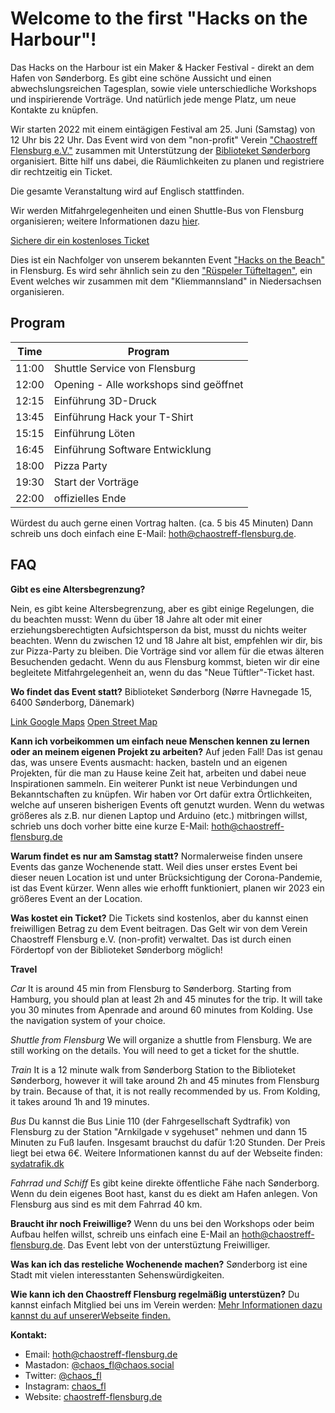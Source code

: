 # Welcome to the first "Hacks on the Harbour"!

Das Hacks on the Harbour ist ein Maker & Hacker Festival - direkt an dem Hafen von Sønderborg. Es gibt eine schöne Aussicht und einen abwechslungsreichen Tagesplan, sowie viele unterschiedliche Workshops und inspirierende Vorträge. Und natürlich jede menge Platz, um neue Kontakte zu knüpfen.

Wir starten 2022 mit einem eintägigen Festival am 25. Juni (Samstag) von 12 Uhr bis 22 Uhr. Das Event wird von dem "non-profit" Verein ["Chaostreff Flensburg e.V."](https://chaostreff-flensburg.de/) zusammen mit Unterstützung der [Biblioteket Sønderborg](https://biblioteket.sonderborg.dk/) organisiert.
Bitte hilf uns dabei, die Räumlichkeiten zu planen und registriere dir rechtzeitig ein Ticket.

Die gesamte Veranstaltung wird auf Englisch stattfinden.

Wir werden Mitfahrgelegenheiten und einen Shuttle-Bus von Flensburg organisieren; weitere Informationen dazu [hier](#faq).

[Sichere dir ein kostenloses Ticket](https://tickets.chaostreff-flensburg.de/ctfl/hoth2022/)

Dies ist ein Nachfolger von unserem bekannten Event ["Hacks on the Beach"](https://chaostreff-flensburg.de/2021/hacks-on-the-beach-2022/) in Flensburg. Es wird sehr ähnlich sein zu den ["Rüspeler Tüfteltagen"](https://www.ruetueta.de/), ein Event welches wir zusammen mit dem "Kliemmannsland" in Niedersachsen organisieren.

## Program

| Time  | Program                                |
|-------|----------------------------------------|
| 11:00 | Shuttle Service von Flensburg          |
| 12:00 | Opening - Alle workshops sind geöffnet |
| 12:15 | Einführung 3D-Druck                    |
| 13:45 | Einführung Hack your T-Shirt           |
| 15:15 | Einführung Löten                       |
| 16:45 | Einführung Software Entwicklung        |
| 18:00 | Pizza Party                            |
| 19:30 | Start der Vorträge                     |
| 22:00 | offizielles Ende                       |

Würdest du auch gerne einen Vortrag halten. (ca. 5 bis 45 Minuten) Dann schreib uns doch einfach eine E-Mail: hoth@chaostreff-flensburg.de.

## FAQ

**Gibt es eine Altersbegrenzung?**

Nein, es gibt keine Altersbegrenzung, aber es gibt einige Regelungen, die du beachten musst: Wenn du über 18 Jahre alt oder mit einer erziehungsberechtigten Aufsichtsperson da bist, musst du nichts weiter beachten.
Wenn du zwischen 12 und 18 Jahre alt bist, empfehlen wir dir, bis zur Pizza-Party zu bleiben. Die Vorträge sind vor allem für die etwas älteren Besuchenden gedacht.
Wenn du aus Flensburg kommst, bieten wir dir eine begleitete Mitfahrgelegenheit an, wenn du das "Neue Tüftler"-Ticket hast.

**Wo findet das Event statt?**
Biblioteket Sønderborg (Nørre Havnegade 15, 6400 Sønderborg, Dänemark)

[Link Google Maps](https://www.google.com/maps/place/N%C3%B8rre+Havnegade+15,+6400+S%C3%B8nderborg,+D%C3%A4nemark/@54.9133221,9.7838224,17.85z/data=!4m5!3m4!1s0x47b339db9015343d:0xc01e3eb448417c18!8m2!3d54.9129337!4d9.7841914?hl=de)
[Open Street Map](https://www.openstreetmap.org/node/313714920)

**Kann ich vorbeikommen um einfach neue Menschen kennen zu lernen oder an meinem eigenen Projekt zu arbeiten?**
Auf jeden Fall! Das ist genau das, was unsere Events ausmacht: hacken, basteln und an eigenen Projekten, für die man zu Hause keine Zeit hat, arbeiten und dabei neue Inspirationen sammeln. Ein weiterer Punkt ist neue Verbindungen und Bekanntschaften zu knüpfen. Wir haben vor Ort dafür extra Örtlichkeiten, welche auf unseren bisherigen Events oft genutzt wurden. Wenn du wetwas größeres als z.B. nur dienen Laptop und Arduino (etc.) mitbringen willst, schrieb uns doch vorher bitte eine kurze E-Mail: hoth@chaostreff-flensburg.de

**Warum findet es nur am Samstag statt?**
Normalerweise finden unsere Events das ganze Wochenende statt. Weil dies unser erstes Event bei dieser neuen Location ist und unter Brücksichtigung der Corona-Pandemie, ist das Event kürzer. Wenn alles wie erhofft funktioniert, planen wir 2023 ein größeres Event an der Location.

**Was kostet ein Ticket?**
Die Tickets sind kostenlos, aber du kannst einen freiwilligen Betrag zu dem Event beitragen. Das Gelt wir von dem Verein Chaostreff Flensburg e.V. (non-profit) verwaltet. Das ist durch einen Fördertopf von der Biblioteket Sønderborg möglich!

**Travel**

*Car*
It is around 45 min from Flensburg to Sønderborg. Starting from Hamburg, you should plan at least 2h and 45 minutes for the trip. It will take you 30 minutes from Apenrade and around 60 minutes from Kolding. Use the navigation system of your choice.

*Shuttle from Flensburg*
We will organize a shuttle from Flensburg. We are still working on the details. You will need to get a ticket for the shuttle. 

*Train*
It is a 12 minute walk from Sønderborg Station to the Biblioteket Sønderborg, however it will take around 2h and 45 minutes from Flensburg by train. Because of that, it is not really recommended by us. From Kolding, it takes around 1h and 19 minutes.

*Bus*
Du kannst die Bus Linie 110 (der Fahrgesellschaft Sydtrafik) von Flensburg zu der Station "Arnkilgade v sygehuset" nehmen und dann 15 Minuten zu Fuß laufen. Insgesamt brauchst du dafür 1:20 Stunden. Der Preis liegt bei etwa 6€. Weitere Informationen kannst du auf der Webseite finden: [sydatrafik.dk](https://www.sydtrafik.dk/)

*Fahrrad und Schiff*
Es gibt keine direkte öffentliche Fähe nach Sønderborg. Wenn du dein eigenes Boot hast, kanst du es diekt am Hafen anlegen. Von Flensburg aus sind es mit dem Fahrrad 40 km.



**Braucht ihr noch Freiwillige?**
Wenn du uns bei den Workshops oder beim Aufbau helfen willst, schreib uns einfach eine E-Mail an hoth@chaostreff-flensburg.de. Das Event lebt von der unterstüztung Freiwilliger.

**Was kan ich das resteliche Wochenende machen?**
Sønderborg ist eine Stadt mit vielen interesstanten Sehenswürdigkeiten.


**Wie kann ich den Chaostreff Flensburg regelmäßig unterstüzen?**
Du kannst einfach Mitglied bei uns im Verein werden: [Mehr Informationen dazu kannst du auf unsererWebseite finden.](https://chaostreff-flensburg.de/mitmachen/wir/)

**Kontakt:**

* Email: hoth@chaostreff-flensburg.de
* Mastadon: [@chaos_fl@chaos.social](https://chaos.social/web/accounts/162706)
* Twitter: [@chaos_fl](https://twitter.com/chaos_fl)
* Instagram: [chaos_fl](https://www.instagram.com/chaos_fl/)
* Website: [chaostreff-flensburg.de](https://chaostreff-flensburg.de/)
